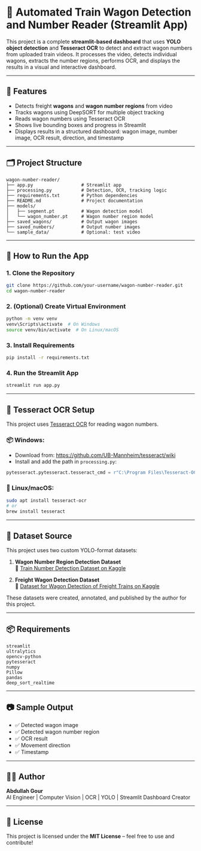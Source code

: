 # 🚆 Automated Train Wagon Detection and Number Reader (Streamlit App)

This project is a complete **streamlit-based dashboard** that uses **YOLO object detection** and **Tesseract OCR** to detect and extract wagon numbers from uploaded train videos. It processes the video, detects individual wagons, extracts the number regions, performs OCR, and displays the results in a visual and interactive dashboard.

---

## 🎯 Features

- Detects freight **wagons** and **wagon number regions** from video
- Tracks wagons using DeepSORT for multiple object tracking
- Reads wagon numbers using Tesseract OCR
- Shows live bounding boxes and progress in Streamlit
- Displays results in a structured dashboard: wagon image, number image, OCR result, direction, and timestamp

---

## 🗂 Project Structure

```
wagon-number-reader/
├── app.py                  # Streamlit app
├── processing.py           # Detection, OCR, tracking logic
├── requirements.txt        # Python dependencies
├── README.md               # Project documentation
├── models/
│   ├── segment.pt          # Wagon detection model
│   └── wagon_number.pt     # Wagon number region model
├── saved_wagons/           # Output wagon images
├── saved_numbers/          # Output number images
└── sample_data/            # Optional: test video
```

---

## 🚀 How to Run the App

### 1. Clone the Repository
```bash
git clone https://github.com/your-username/wagon-number-reader.git
cd wagon-number-reader
```

### 2. (Optional) Create Virtual Environment
```bash
python -m venv venv
venv\Scripts\activate  # On Windows
source venv/bin/activate  # On Linux/macOS
```

### 3. Install Requirements
```bash
pip install -r requirements.txt
```

### 4. Run the Streamlit App
```bash
streamlit run app.py
```

---

## 🔧 Tesseract OCR Setup

This project uses [Tesseract OCR](https://github.com/tesseract-ocr/tesseract) for reading wagon numbers.

### 📦 Windows:
- Download from: https://github.com/UB-Mannheim/tesseract/wiki
- Install and add the path in `processing.py`:
```python
pytesseract.pytesseract.tesseract_cmd = r"C:\Program Files\Tesseract-OCR\tesseract.exe"
```

### 🐧 Linux/macOS:
```bash
sudo apt install tesseract-ocr
# or
brew install tesseract
```

---

## 📂 Dataset Source

This project uses two custom YOLO-format datasets:

1. **Wagon Number Region Detection Dataset**  
   📎 [Train Number Detection Dataset on Kaggle](https://www.kaggle.com/datasets/abdullahgour/train-number-detection-dataset)

2. **Freight Wagon Detection Dataset**  
   📎 [Dataset for Wagon Detection of Freight Trains on Kaggle](https://www.kaggle.com/datasets/abdullahgour/dataset-for-wagon-detection-of-freight-trains)

These datasets were created, annotated, and published by the author for this project.

---

## 📦 Requirements

```
streamlit
ultralytics
opencv-python
pytesseract
numpy
Pillow
pandas
deep_sort_realtime
```

---

## 📷 Sample Output

- ✅ Detected wagon image
- ✅ Detected wagon number region
- ✅ OCR result
- ✅ Movement direction
- ✅ Timestamp

---

## 👨‍💻 Author

**Abdullah Gour**  
AI Engineer | Computer Vision | OCR | YOLO | Streamlit Dashboard Creator

---

## 📄 License

This project is licensed under the **MIT License** – feel free to use and contribute!
